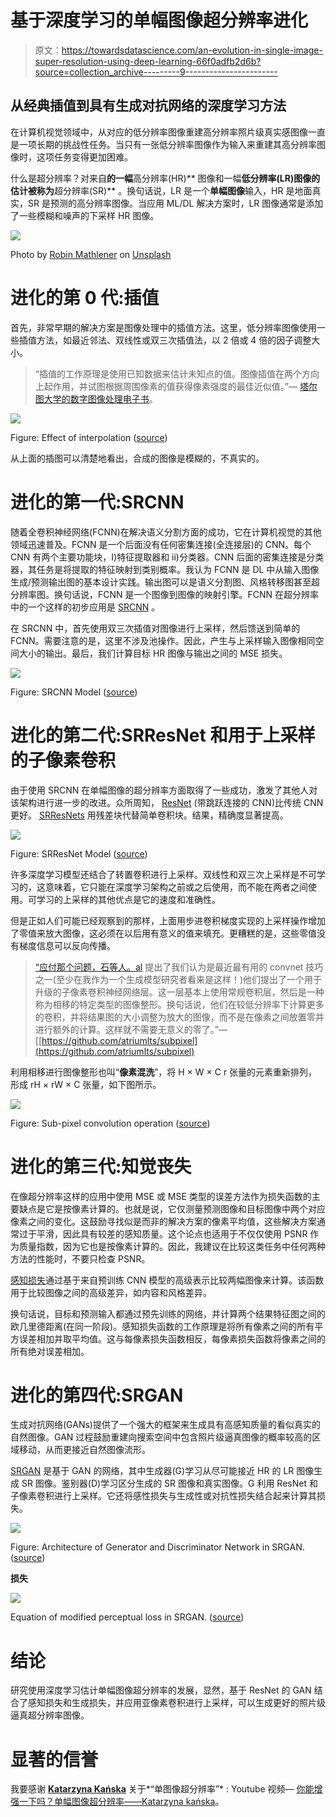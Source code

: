 # 基于深度学习的单幅图像超分辨率进化

> 原文：<https://towardsdatascience.com/an-evolution-in-single-image-super-resolution-using-deep-learning-66f0adfb2d6b?source=collection_archive---------9----------------------->

## 从经典插值到具有生成对抗网络的深度学习方法

在计算机视觉领域中，从对应的低分辨率图像重建高分辨率照片级真实感图像一直是一项长期的挑战性任务。当只有一张低分辨率图像作为输入来重建其高分辨率图像时，这项任务变得更加困难。

什么是超分辨率？对来自**的一幅**高分辨率(HR)** 图像和一幅**低分辨率(LR)图像的估计被称为**超分辨率(SR)** 。换句话说，LR 是一个**单幅图像**输入，HR 是地面真实，SR 是预测的高分辨率图像。当应用 ML/DL 解决方案时，LR 图像通常是添加了一些模糊和噪声的下采样 HR 图像。

![](img/2d0c056c270154f631853ecb7f73030b.png)

Photo by [Robin Mathlener](https://unsplash.com/@robinmathlener?utm_source=unsplash&utm_medium=referral&utm_content=creditCopyText) on [Unsplash](https://unsplash.com/?utm_source=unsplash&utm_medium=referral&utm_content=creditCopyText)

# 进化的第 0 代:插值

首先，非常早期的解决方案是图像处理中的插值方法。这里，低分辨率图像使用一些插值方法，如最近邻法、双线性或双三次插值法，以 2 倍或 4 倍的因子调整大小。

> “插值的工作原理是使用已知数据来估计未知点的值。图像插值在两个方向上起作用，并试图根据周围像素的值获得像素强度的最佳近似值。”— [塔尔图大学的数字图像处理电子书](https://sisu.ut.ee/imageprocessing/book/3)。

![](img/22c8ce5bc564ed14cf2c596b779064ba.png)

Figure: Effect of interpolation ([source](https://www.youtube.com/watch?v=lmUxbRY7H2I))

从上面的插图可以清楚地看出，合成的图像是模糊的，不真实的。

# 进化的第一代:SRCNN

随着全卷积神经网络(FCNN)在解决语义分割方面的成功，它在计算机视觉的其他领域迅速普及。FCNN 是一个后面没有任何密集连接(全连接层)的 CNN。每个 CNN 有两个主要功能块，I)特征提取器和 ii)分类器。CNN 后面的密集连接是分类器，其任务是将提取的特征映射到类别概率。我认为 FCNN 是 DL 中从输入图像生成/预测输出图的基本设计实践。输出图可以是语义分割图、风格转移图甚至超分辨率图。换句话说，FCNN 是一个图像到图像的映射引擎。FCNN 在超分辨率中的一个这样的初步应用是 [SRCNN](https://arxiv.org/abs/1501.00092) 。

在 SRCNN 中，首先使用双三次插值对图像进行上采样，然后馈送到简单的 FCNN。需要注意的是，这里不涉及池操作。因此，产生与上采样输入图像相同空间大小的输出。最后，我们计算目标 HR 图像与输出之间的 MSE 损失。

![](img/4409e1ff3c7983d1a8a1f3ae93a8eb3f.png)

Figure: SRCNN Model ([source](https://www.youtube.com/watch?v=lmUxbRY7H2I))

# 进化的第二代:SRResNet 和用于上采样的子像素卷积

由于使用 SRCNN 在单幅图像的超分辨率方面取得了一些成功，激发了其他人对该架构进行进一步的改进。众所周知， [ResNet](https://arxiv.org/abs/1512.03385) (带跳跃连接的 CNN)比传统 CNN 更好。 [SRResNets](https://arxiv.org/abs/1609.04802) 用残差块代替简单卷积块。结果，精确度显著提高。

![](img/1cc3405e571fa488b78151d93ed08cb4.png)

Figure: SRResNet Model ([source](https://www.youtube.com/watch?v=lmUxbRY7H2I))

许多深度学习模型还结合了转置卷积进行上采样。双线性和双三次上采样是不可学习的，这意味着，它只能在深度学习架构之前或之后使用，而不能在两者之间使用。可学习的上采样的其他优点是它的速度和准确性。

但是正如人们可能已经观察到的那样，上面用步进卷积梯度实现的上采样操作增加了零值来放大图像，这必须在以后用有意义的值来填充。更糟糕的是，这些零值没有梯度信息可以反向传播。

> [“应付那个问题，石等人。al](https://arxiv.org/abs/1609.05158) 提出了我们认为是最近最有用的 convnet 技巧之一(至少在我作为一个生成模型研究者看来是这样！)他们提出了一个用于升级的子像素卷积神经网络层。这一层基本上使用常规卷积层，然后是一种称为相移的特定类型的图像整形。换句话说，他们在较低分辨率下计算更多的卷积，并将结果图的大小调整为放大的图像，而不是在像素之间放置零并进行额外的计算。这样就不需要无意义的零了。”—[[https://github.com/atriumlts/subpixel](https://github.com/atriumlts/subpixel)

利用相移进行图像整形也叫“**像素混洗**”，将 H × W × C r 张量的元素重新排列，形成 rH × rW × C 张量，如下图所示。

![](img/9c9e79c3fbf391ca14e7e6fdd905127f.png)

Figure: Sub-pixel convolution operation ([source](https://arxiv.org/abs/1609.05158))

# 进化的第三代:知觉丧失

在像超分辨率这样的应用中使用 MSE 或 MSE 类型的误差方法作为损失函数的主要缺点是它是按像素计算的。也就是说，它仅测量预测图像和目标图像中两个对应像素之间的变化。这鼓励寻找似是而非的解决方案的像素平均值，这些解决方案通常过于平滑，因此具有较差的感知质量。这个论点也适用于不仅仅使用 PSNR 作为质量指数，因为它也是按像素计算的。因此，我建议在比较这类任务中任何两种方法的性能时，不要只检查 PSNR。

[感知损失](https://arxiv.org/abs/1603.08155)通过基于来自预训练 CNN 模型的高级表示比较两幅图像来计算。该函数用于比较图像之间的高级差异，如内容和风格差异。

换句话说，目标和预测输入都通过预先训练的网络，并计算两个结果特征图之间的欧几里德距离(在同一阶段)。感知损失函数的工作原理是将所有像素之间的所有平方误差相加并取平均值。这与每像素损失函数相反，每像素损失函数将像素之间的所有绝对误差相加。

# 进化的第四代:SRGAN

生成对抗网络(GANs)提供了一个强大的框架来生成具有高感知质量的看似真实的自然图像。GAN 过程鼓励重建向搜索空间中包含照片级逼真图像的概率较高的区域移动，从而更接近自然图像流形。

[SRGAN](https://arxiv.org/abs/1609.04802) 是基于 GAN 的网络，其中生成器(G)学习从尽可能接近 HR 的 LR 图像生成 SR 图像。鉴别器(D)学习区分生成的 SR 图像和真实图像。G 利用 ResNet 和子像素卷积进行上采样。它还将感性损失与生成性或对抗性损失结合起来计算其损失。

![](img/946072c892daf245ddd10829255e91e5.png)

Figure: Architecture of Generator and Discriminator Network in SRGAN. ([source](https://arxiv.org/abs/1609.04802))

**损失**

![](img/fb680d35d5bf9d4ae60321fc48a27476.png)

Equation of modified perceptual loss in SRGAN. ([source](https://arxiv.org/abs/1609.04802))

# 结论

研究使用深度学习估计单幅图像超分辨率的发展，显然，基于 ResNet 的 GAN 结合了感知损失和生成损失，并应用亚像素卷积进行上采样，可以生成更好的照片级逼真超分辨率图像。

# 显著的信誉

我要感谢 [**Katarzyna Kańska**](https://pydata.org/warsaw2018/speaker/profile/115/) 关于*“单图像超分辨率”* : Youtube 视频— [你能增强一下吗？单幅图像超分辨率——Katarzyna kańska](https://www.youtube.com/watch?v=lmUxbRY7H2I)。